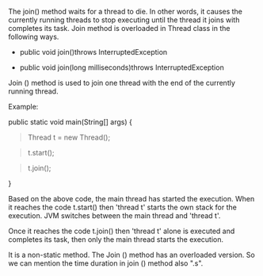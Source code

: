 The join() method waits for a thread to die. In other words, it causes
the currently running threads to stop executing until the thread it
joins with completes its task. Join method is overloaded in Thread class
in the following ways.

- public void join()throws InterruptedException

- public void join(long milliseconds)throws InterruptedException

Join () method is used to join one thread with the end of the currently
running thread.

Example:

public static void main(String\[\] args) {

> Thread t = new Thread();

> t.start();

> t.join();

}

Based on the above code, the main thread has started the execution. When
it reaches the code t.start() then 'thread t' starts the own stack for
the execution. JVM switches between the main thread and 'thread t'.

Once it reaches the code t.join() then 'thread t' alone is executed and
completes its task, then only the main thread starts the execution.

It is a non-static method. The Join () method has an overloaded version.
So we can mention the time duration in join () method also ".s".